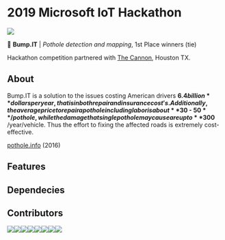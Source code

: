 # 2019 Microsoft IoT Hackathon

![](https://camo.githubusercontent.com/d0f65430681b67b7104f6130ada8c098ec5f66ba/68747470733a2f2f696d672e736869656c64732e696f2f62616467652f636f64652532307374796c652d7374616e646172642d627269676874677265656e2e7376673f7374796c653d666c6174)

🥇 **Bump.IT** | *Pothole detection and mapping*,  1st Place winners (tie)

Hackathon competition partnered with [The Cannon](https://thecannon.com/), Houston TX.

## About
Bump.IT is a solution to the issues costing American drivers **$6.4 billion** dollars per year, that is in both repair and insurance cost's. Additionally, the average price to repair a pothole including labor is about **$30 - $50** / pothole, while the damage that single pothole may cause are up to **$300** /year/vehicle. Thus the effort to fixing the affected roads is extremely cost-effective.

[pothole.info](https://www.pothole.info/2016/05/so-many-potholes-so-much-cost/) (2016)

## Features
## Dependecies

## Contributors
[![](https://sourcerer.io/fame/BrianRuizy/BrianRuizy/2019-Microsoft-IoT-hackathon/images/0)](https://sourcerer.io/fame/BrianRuizy/BrianRuizy/2019-Microsoft-IoT-hackathon/links/0)[![](https://sourcerer.io/fame/BrianRuizy/BrianRuizy/2019-Microsoft-IoT-hackathon/images/1)](https://sourcerer.io/fame/BrianRuizy/BrianRuizy/2019-Microsoft-IoT-hackathon/links/1)[![](https://sourcerer.io/fame/BrianRuizy/BrianRuizy/2019-Microsoft-IoT-hackathon/images/2)](https://sourcerer.io/fame/BrianRuizy/BrianRuizy/2019-Microsoft-IoT-hackathon/links/2)[![](https://sourcerer.io/fame/BrianRuizy/BrianRuizy/2019-Microsoft-IoT-hackathon/images/3)](https://sourcerer.io/fame/BrianRuizy/BrianRuizy/2019-Microsoft-IoT-hackathon/links/3)[![](https://sourcerer.io/fame/BrianRuizy/BrianRuizy/2019-Microsoft-IoT-hackathon/images/4)](https://sourcerer.io/fame/BrianRuizy/BrianRuizy/2019-Microsoft-IoT-hackathon/links/4)[![](https://sourcerer.io/fame/BrianRuizy/BrianRuizy/2019-Microsoft-IoT-hackathon/images/5)](https://sourcerer.io/fame/BrianRuizy/BrianRuizy/2019-Microsoft-IoT-hackathon/links/5)[![](https://sourcerer.io/fame/BrianRuizy/BrianRuizy/2019-Microsoft-IoT-hackathon/images/6)](https://sourcerer.io/fame/BrianRuizy/BrianRuizy/2019-Microsoft-IoT-hackathon/links/6)[![](https://sourcerer.io/fame/BrianRuizy/BrianRuizy/2019-Microsoft-IoT-hackathon/images/7)](https://sourcerer.io/fame/BrianRuizy/BrianRuizy/2019-Microsoft-IoT-hackathon/links/7)

